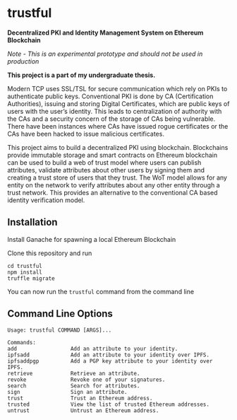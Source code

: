 
# trustful
**Decentralized PKI and Identity Management System on Ethereum Blockchain**

*Note - This is an experimental prototype and should not be used in production*

**This project is a part of my undergraduate thesis.**

Modern TCP uses SSL/TSL for secure communication which rely on PKIs to authenticate public keys. Conventional PKI is done by CA (Certification Authorities), issuing and storing Digital Certificates, which are public keys of users with the user’s identity. This leads to centralization of authority with the CAs and a security concern of the storage of CAs being vulnerable. There have been instances where CAs have issued rogue certificates or the CAs have been hacked to issue malicious certificates. 

This project aims to build a decentralized PKI using blockchain. Blockchains provide immutable storage and smart contracts on Ethereum blockchain can be used to build a web of trust model where users can publish attributes, validate attributes about other users by signing them and creating a trust store of users that they trust. The WoT model allows for any entity on the network to verify attributes about any other entity through a trust network. This provides an alternative to the conventional CA based identity verification model.

## Installation

Install Ganache for spawning a local Ethereum Blockchain

Clone this repository and run
```
cd trustful   
npm install  
truffle migrate
```

You can now run the `trustful` command from the command line

## Command Line Options

```
Usage: trustful COMMAND [ARGS]...  
  
Commands:  
add                 Add an attribute to your identity.  
ipfsadd             Add an attribute to your identity over IPFS.  
ipfsaddpgp          Add a PGP key attribute to your identity over IPFS.  
retrieve            Retrieve an attribute.  
revoke              Revoke one of your signatures.  
search              Search for attributes.  
sign                Sign an attribute.  
trust               Trust an Ethereum address.  
trusted             View the list of trusted Ethereum addresses.  
untrust             Untrust an Ethereum address.
```
